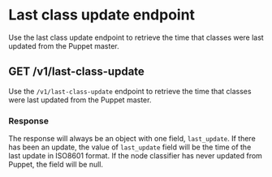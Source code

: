 # Last class update endpoint

Use the last class update endpoint to retrieve the time that classes were last updated from the Puppet master.

## GET /v1/last-class-update

Use the `/v1/last-class-update` endpoint to retrieve the time that classes were last updated from the Puppet master.

### Response

The response will always be an object with one field, `last_update`. If there has been an update, the value of `last_update` field will be the time of the last update in ISO8601 format. If the node classifier has never updated from Puppet, the field will be null.

